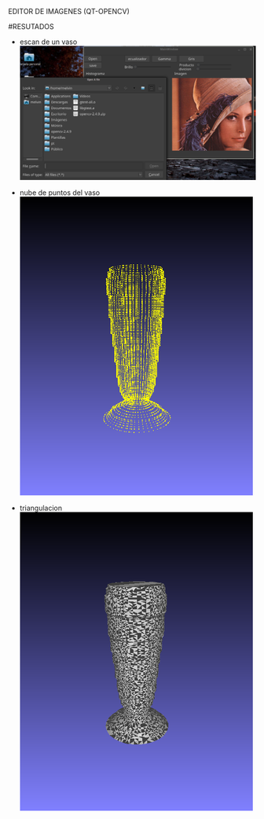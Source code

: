 EDITOR DE IMAGENES (QT-OPENCV)

#RESUTADOS
- escan de un vaso
![Screenshot](https://github.com/MelvinSalcedo/Topicos-Computacion-Gr-fica/blob/master/QTproyect%20Editor%20Imagenes/OpenImage.png)

- nube de puntos del vaso
![Screenshot](https://github.com/MelvinSalcedo/Computacion_Grafica/blob/master/ProyectoGraficaScanner3D/vaso00.png)

- triangulacion
![Screenshot](https://github.com/MelvinSalcedo/Computacion_Grafica/blob/master/ProyectoGraficaScanner3D/vaso_t01.png)
